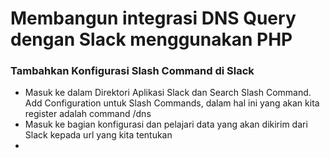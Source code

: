 # Membangun integrasi DNS Query dengan Slack menggunakan PHP

### Tambahkan Konfigurasi Slash Command di Slack

- Masuk ke dalam Direktori Aplikasi Slack dan Search Slash Command. Add Configuration untuk Slash Commands, dalam hal ini yang akan kita register adalah command /dns
- Masuk ke bagian konfigurasi dan pelajari data yang akan dikirim dari Slack kepada url yang kita tentukan
- 
